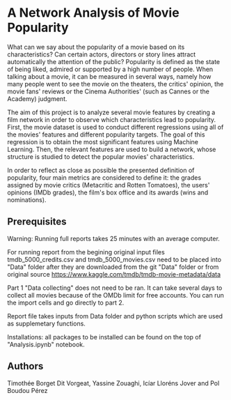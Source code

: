 # A Network Analysis of Movie Popularity

What can we say about the popularity of a movie based on its characteristics? Can certain actors, directors or story lines attract automatically the attention of the public?
Popularity is defined as the state of being liked, admired or supported by a high number of people. When talking about a movie, it can be measured in several ways, namely how many people went to see the movie on the theaters, the critics' opinion, the movie fans' reviews or the Cinema Authorities' (such as Cannes or the Academy) judgment.

The aim of this project is to analyze several movie features by creating a film network in order to observe which characteristics lead to popularity. First, the movie dataset is used to conduct different regressions using all of the movies' features and different popularity targets. The goal of this regression is to obtain the most significant features using Machine Learning. Then, the relevant features are used to build a network, whose structure is studied to detect the popular movies' characteristics.

In order to reflect as close as possible the presented definition of popularity, four main metrics are considered to define it: the grades assigned by movie critics (Metacritic and Rotten Tomatoes), the users' opinions (IMDb grades), the film's box office and its awards (wins and nominations).


## Prerequisites

Warning: Running full reports takes 25 minutes with an average computer.

For running report from the begining original input files tmdb_5000_credits.csv and tmdb_5000_movies.csv need to be placed into "Data" folder after they are downloaded from the git "Data" folder or from original source https://www.kaggle.com/tmdb/tmdb-movie-metadata/data

Part 1 "Data collecting" does not need to be ran. It can take several days to collect all movies because of the OMDb limit for free accounts. You can run the import cells and go directly to part 2.

Report file takes inputs from Data folder and python scripts which are used as supplemetary functions.

Installations: all packages to be installed can be found on the top of "Analysis.ipynb" notebook.


## Authors

Timothée Borget Dit Vorgeat, Yassine Zouaghi, Icíar Lloréns Jover and Pol Boudou Pérez



